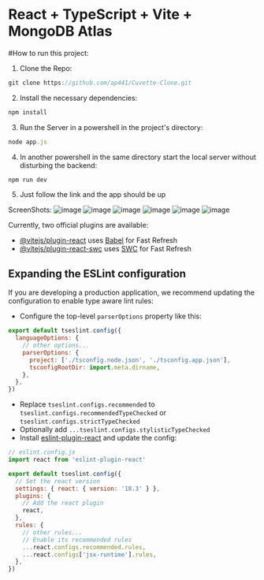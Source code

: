 # React + TypeScript + Vite + MongoDB Atlas

#How to run this project:
1. Clone the Repo:
  ```js
git clone https://github.com/ap441/Cuvette-Clone.git
```
2. Install the necessary dependencies:
```js
npm install
```
3. Run the Server in a powershell in the project's directory:
```js
node app.js
```
4. In another powershell in the same directory start the local server without disturbing the backend:
```js
npm run dev
```
5. Just follow the link and the app should be up

ScreenShots:
![image](https://github.com/user-attachments/assets/555d6ca5-d99c-4d45-93e5-65faf4b69100)
![image](https://github.com/user-attachments/assets/489ae719-8076-4d41-981f-5a8d3f491983)
![image](https://github.com/user-attachments/assets/7b9b96b2-dcf4-4907-9337-b672939b494a)
![image](https://github.com/user-attachments/assets/5c8411b7-95ef-4c71-8bcf-dc7b2d0e7a33)
![image](https://github.com/user-attachments/assets/9375e3d6-3c23-4597-934b-99eadcefd095)
![image](https://github.com/user-attachments/assets/dc4fbb24-a482-4b3e-8f81-916ab8c0155e)



Currently, two official plugins are available:

- [@vitejs/plugin-react](https://github.com/vitejs/vite-plugin-react/blob/main/packages/plugin-react/README.md) uses [Babel](https://babeljs.io/) for Fast Refresh
- [@vitejs/plugin-react-swc](https://github.com/vitejs/vite-plugin-react-swc) uses [SWC](https://swc.rs/) for Fast Refresh

## Expanding the ESLint configuration

If you are developing a production application, we recommend updating the configuration to enable type aware lint rules:

- Configure the top-level `parserOptions` property like this:

```js
export default tseslint.config({
  languageOptions: {
    // other options...
    parserOptions: {
      project: ['./tsconfig.node.json', './tsconfig.app.json'],
      tsconfigRootDir: import.meta.dirname,
    },
  },
})
```

- Replace `tseslint.configs.recommended` to `tseslint.configs.recommendedTypeChecked` or `tseslint.configs.strictTypeChecked`
- Optionally add `...tseslint.configs.stylisticTypeChecked`
- Install [eslint-plugin-react](https://github.com/jsx-eslint/eslint-plugin-react) and update the config:

```js
// eslint.config.js
import react from 'eslint-plugin-react'

export default tseslint.config({
  // Set the react version
  settings: { react: { version: '18.3' } },
  plugins: {
    // Add the react plugin
    react,
  },
  rules: {
    // other rules...
    // Enable its recommended rules
    ...react.configs.recommended.rules,
    ...react.configs['jsx-runtime'].rules,
  },
})
```
